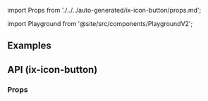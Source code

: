 import Props from './../../auto-generated/ix-icon-button/props.md';

import Playground from '@site/src/components/PlaygroundV2';

## Examples

<Playground
name="button-with-icon"
hideInitalCodePreview
examplesByName></Playground>

## API (ix-icon-button)

### Props

<Props />
